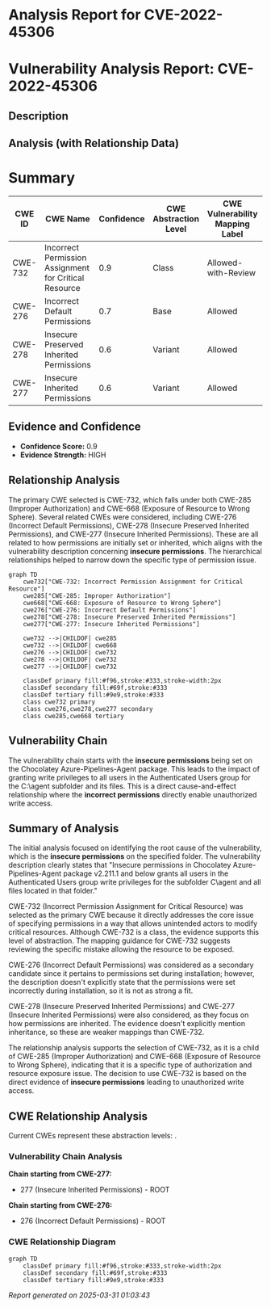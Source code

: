 # Analysis Report for CVE-2022-45306

# Vulnerability Analysis Report: CVE-2022-45306

## Description



## Analysis (with Relationship Data)

# Summary
| CWE ID | CWE Name | Confidence | CWE Abstraction Level | CWE Vulnerability Mapping Label | CWE-Vulnerability Mapping Notes |
|---|---|---|---|---|---|
| CWE-732 | Incorrect Permission Assignment for Critical Resource | 0.9 | Class | Allowed-with-Review | Primary CWE |
| CWE-276 | Incorrect Default Permissions | 0.7 | Base | Allowed | Secondary Candidate |
| CWE-278 | Insecure Preserved Inherited Permissions | 0.6 | Variant | Allowed | Secondary Candidate |
| CWE-277 | Insecure Inherited Permissions | 0.6 | Variant | Allowed | Secondary Candidate |

## Evidence and Confidence

*   **Confidence Score:** 0.9
*   **Evidence Strength:** HIGH

## Relationship Analysis
The primary CWE selected is CWE-732, which falls under both CWE-285 (Improper Authorization) and CWE-668 (Exposure of Resource to Wrong Sphere). Several related CWEs were considered, including CWE-276 (Incorrect Default Permissions), CWE-278 (Insecure Preserved Inherited Permissions), and CWE-277 (Insecure Inherited Permissions). These are all related to how permissions are initially set or inherited, which aligns with the vulnerability description concerning **insecure permissions**. The hierarchical relationships helped to narrow down the specific type of permission issue.

```mermaid
graph TD
    cwe732["CWE-732: Incorrect Permission Assignment for Critical Resource"]
    cwe285["CWE-285: Improper Authorization"]
    cwe668["CWE-668: Exposure of Resource to Wrong Sphere"]
    cwe276["CWE-276: Incorrect Default Permissions"]
    cwe278["CWE-278: Insecure Preserved Inherited Permissions"]
    cwe277["CWE-277: Insecure Inherited Permissions"]

    cwe732 -->|CHILDOF| cwe285
    cwe732 -->|CHILDOF| cwe668
    cwe276 -->|CHILDOF| cwe732
    cwe278 -->|CHILDOF| cwe732
    cwe277 -->|CHILDOF| cwe732

    classDef primary fill:#f96,stroke:#333,stroke-width:2px
    classDef secondary fill:#69f,stroke:#333
    classDef tertiary fill:#9e9,stroke:#333
    class cwe732 primary
    class cwe276,cwe278,cwe277 secondary
    class cwe285,cwe668 tertiary
```

## Vulnerability Chain
The vulnerability chain starts with the **insecure permissions** being set on the Chocolatey Azure-Pipelines-Agent package. This leads to the impact of granting write privileges to all users in the Authenticated Users group for the C:\agent subfolder and its files. This is a direct cause-and-effect relationship where the **incorrect permissions** directly enable unauthorized write access.

## Summary of Analysis
The initial analysis focused on identifying the root cause of the vulnerability, which is the **insecure permissions** on the specified folder. The vulnerability description clearly states that "Insecure permissions in Chocolatey Azure-Pipelines-Agent package v2.211.1 and below grants all users in the Authenticated Users group write privileges for the subfolder C\agent and all files located in that folder."

CWE-732 (Incorrect Permission Assignment for Critical Resource) was selected as the primary CWE because it directly addresses the core issue of specifying permissions in a way that allows unintended actors to modify critical resources. Although CWE-732 is a class, the evidence supports this level of abstraction. The mapping guidance for CWE-732 suggests reviewing the specific mistake allowing the resource to be exposed.

CWE-276 (Incorrect Default Permissions) was considered as a secondary candidate since it pertains to permissions set during installation; however, the description doesn't explicitly state that the permissions were set incorrectly during installation, so it is not as strong a fit.

CWE-278 (Insecure Preserved Inherited Permissions) and CWE-277 (Insecure Inherited Permissions) were also considered, as they focus on how permissions are inherited. The evidence doesn't explicitly mention inheritance, so these are weaker mappings than CWE-732.

The relationship analysis supports the selection of CWE-732, as it is a child of CWE-285 (Improper Authorization) and CWE-668 (Exposure of Resource to Wrong Sphere), indicating that it is a specific type of authorization and resource exposure issue. The decision to use CWE-732 is based on the direct evidence of **insecure permissions** leading to unauthorized write access.


## CWE Relationship Analysis

Current CWEs represent these abstraction levels: .


### Vulnerability Chain Analysis

**Chain starting from CWE-277:**
- 277 (Insecure Inherited Permissions) - ROOT


**Chain starting from CWE-276:**
- 276 (Incorrect Default Permissions) - ROOT



### CWE Relationship Diagram

```mermaid
graph TD
    classDef primary fill:#f96,stroke:#333,stroke-width:2px
    classDef secondary fill:#69f,stroke:#333
    classDef tertiary fill:#9e9,stroke:#333
```



*Report generated on 2025-03-31 01:03:43*
